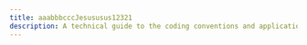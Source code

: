 ```yaml
---
title: aaabbbcccJesususus12321
description: A technical guide to the coding conventions and application architecture for Open Journal Systems and Open Monograph Press.
---
```

